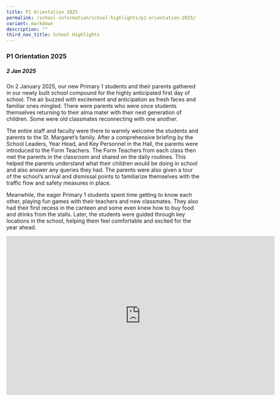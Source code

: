 ```yaml
---
title: P1 Orientation 2025
permalink: /school-information/school-highlights/p1-orientation-2025/
variant: markdown
description: ""
third_nav_title: School Highlights
---
```

### **P1 Orientation 2025**

##### 2 Jan 2025

On 2 January 2025, our new Primary 1 students and their parents gathered in our newly built school compound for the highly anticipated first day of school. The air buzzed with excitement and anticipation as fresh faces and familiar ones mingled. There were parents who were once students themselves returning to their alma mater with their next generation of children. Some were old classmates reconnecting with one another. 

The entire staff and faculty were there to warmly welcome the students and parents to the St. Margaret’s family. After a comprehensive briefing by the School Leaders, Year Head, and Key Personnel in the Hall, the parents were introduced to the Form Teachers. The Form Teachers from each class then met the parents in the classroom and shared on the daily routines. This helped the parents understand what their children would be doing in school and also answer any queries they had.   The parents were also given a tour of the school’s arrival and dismissal points to familiarize themselves with the traffic flow and safety measures in place. 

Meanwhile, the eager Primary 1 students spent time getting to know each other, playing fun games with their teachers and new classmates. They also had their first recess in the canteen and some even knew how to buy food and drinks from the stalls. Later, the students were guided through key locations in the school, helping them feel comfortable and excited for the year ahead.


<center><iframe allowfullscreen="" allow="accelerometer; autoplay; clipboard-write; encrypted-media; gyroscope; picture-in-picture; web-share" frameborder="0" title="YouTube video player" src="https://www.youtube.com/embed/StYfcE1QQ7U?si=O6MglDhrDJheQzP2" height="415" width="700"></iframe></center>